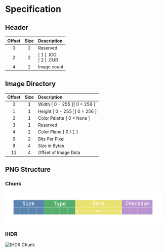 # Specification


## Header

| **Offset** | **Size** | **Description** |
| :---:  | :---: | :--- |
| 0 | 2 | Reserved |
| 2 | 2 | [ 1 ] .ICO<br>[ 2 ] .CUR |
| 4 | 2 | Image count |


## Image Directory

| **Offset** | **Size** | **Description** |
| :---:  | :---: | :--- |
| 0 | 1 | Width [ 0 - 255 ][ 0 = 256 ] |
| 1 | 1 | Height [ 0 - 255 ][ 0 = 256 ] |
| 2 | 1 | Color Palette [ 0 = None ] |
| 3 | 1 | Reserved |
| 4 | 2 | Color Plane [ 0 / 1 ] |
| 6 | 2 | Bits Per Pixel |
| 8 | 4 | Size in Bytes |
| 12 | 4 | Offset of Image Data |


## PNG Structure

### Chunk
![PNG Chunk](./assets/Chunk.png)


### IHDR
![IHDR Chunk](./assets/IHDR.png)
